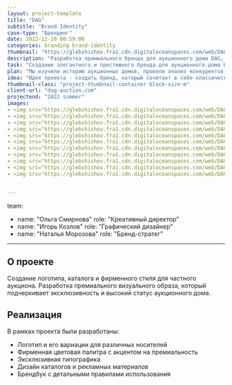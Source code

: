 ```yaml
---
layout: project-template
title: "DAG"
subtitle: "Brand Identity"
case-type: "Брендинг"
date: 2022-12-10 00:59:00
categories: branding brand-identity
thumbnail: "https://glebshishov.fra1.cdn.digitaloceanspaces.com/web/DAG/DAG-thumbnail.webp"
description: "Разработка премиального бренда для аукционного дома DAG, включая логотип, фирменный стиль и маркетинговые материалы."
task: "Создание элегантного и престижного бренда для аукционного дома DAG, который будет отражать его статус и привлекать целевую аудиторию."
plan: "Мы изучили историю аукционных домов, провели анализ конкурентов, разработали концепцию бренда и создали полный комплект элементов фирменного стиля."
idea: "Идея проекта - создать бренд, который сочетает в себе классические традиции аукционных домов с современными тенденциями дизайна."
thumbnail-class: "project-thumbnail-container block-size-m"
client-url: "dag-auction.com"
projectend: "2022 summer"
images:
- <img src="https://glebshishov.fra1.cdn.digitaloceanspaces.com/web/DAG/DAG-01.webp" class="project-img-parameters img-size-full" alt="DAG-01">
- <img src="https://glebshishov.fra1.cdn.digitaloceanspaces.com/web/DAG/DAG-02.webp" class="project-img-parameters img-size-full" alt="DAG-02">
- <img src="https://glebshishov.fra1.cdn.digitaloceanspaces.com/web/DAG/DAG-03.webp" class="project-img-parameters img-size-full" alt="DAG-03">
- <img src="https://glebshishov.fra1.cdn.digitaloceanspaces.com/web/DAG/DAG-04.webp" class="project-img-parameters img-size-full" alt="DAG-04">
- <img src="https://glebshishov.fra1.cdn.digitaloceanspaces.com/web/DAG/DAG-05.webp" class="project-img-parameters img-size-half" alt="DAG-05">
- <img src="https://glebshishov.fra1.cdn.digitaloceanspaces.com/web/DAG/DAG-06.webp" class="project-img-parameters img-size-half" alt="DAG-06">
- <img src="https://glebshishov.fra1.cdn.digitaloceanspaces.com/web/DAG/DAG-07.webp" class="project-img-parameters img-size-full" alt="DAG-07">
- <img src="https://glebshishov.fra1.cdn.digitaloceanspaces.com/web/DAG/DAG-08.webp" class="project-img-parameters img-size-full" alt="DAG-08">
- <img src="https://glebshishov.fra1.cdn.digitaloceanspaces.com/web/DAG/DAG-09.webp" class="project-img-parameters img-size-full" alt="DAG-09">
- <img src="https://glebshishov.fra1.cdn.digitaloceanspaces.com/web/DAG/DAG-10.webp" class="project-img-parameters img-size-full" alt="DAG-10">
- <img src="https://glebshishov.fra1.cdn.digitaloceanspaces.com/web/DAG/DAG-11.webp" class="project-img-parameters img-size-full" alt="DAG-11">


---
```

team:
  - name: "Ольга Смирнова"
    role: "Креативный директор"
  - name: "Игорь Козлов"
    role: "Графический дизайнер"
  - name: "Наталья Морозова"
    role: "Бренд-стратег"
---

## О проекте

Создание логотипа, каталога и фирменного стиля для частного аукциона. Разработка премиального визуального образа, который подчеркивает эксклюзивность и высокий статус аукционного дома.

## Реализация

В рамках проекта были разработаны:
- Логотип и его вариации для различных носителей
- Фирменная цветовая палитра с акцентом на премиальность
- Эксклюзивная типографика
- Дизайн каталогов и рекламных материалов
- Брендбук с детальными правилами использования
